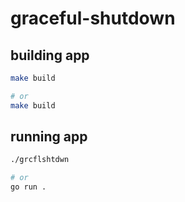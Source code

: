 # graceful-shutdown

## building app

```bash
make build

# or
make build
```

## running app

```bash
./grcflshtdwn

# or
go run .
```
